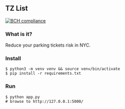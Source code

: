 ## TZ List

[![BCH compliance](https://bettercodehub.com/edge/badge/bbelderbos/timezone-list?branch=master)](https://bettercodehub.com/)

### What is it?

Reduce your parking tickets risk in NYC.

### Install

	$ python3 -m venv venv && source venv/bin/activate
	$ pip install -r requirements.txt


### Run 

	$ python app.py
	# browse to http://127.0.0.1:5000/


